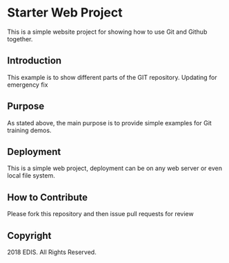 # Starter Web Project

This is a simple website project for showing how to use Git and Github together.

## Introduction

This example is to show different parts of the GIT repository. Updating for emergency fix

## Purpose

As stated above, the main purpose is to provide simple examples for Git training
demos.

## Deployment

This is a simple web project, deployment can be on any web server or even local file system.

## How to Contribute

Please fork this repository and then issue pull requests for review

## Copyright

2018 EDIS. All Rights Reserved.
